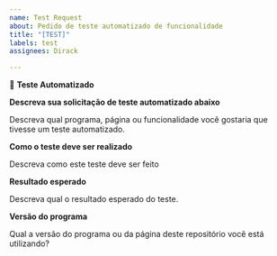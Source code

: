 ```yaml
---
name: Test Request
about: Pedido de teste automatizado de funcionalidade
title: "[TEST]"
labels: test
assignees: Dirack

---
```


:construction: **Teste Automatizado**

**Descreva sua solicitação de teste automatizado abaixo**

Descreva qual programa, página ou funcionalidade você gostaria
que tivesse um teste automatizado.

**Como o teste deve ser realizado**

Descreva como este teste deve ser feito

**Resultado esperado**

Descreva qual o resultado esperado do teste.

**Versão do programa**

Qual a versão do programa ou da página deste repositório você está utilizando?
